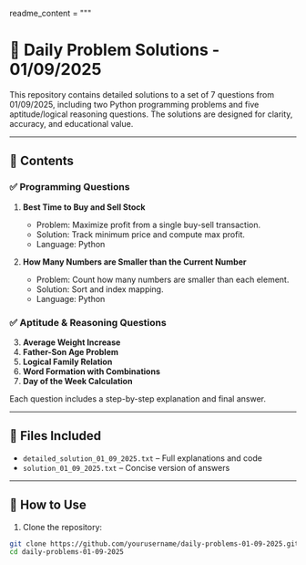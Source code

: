 
readme_content = """
# 📘 Daily Problem Solutions - 01/09/2025

This repository contains detailed solutions to a set of 7 questions from 01/09/2025, including two Python programming problems and five aptitude/logical reasoning questions. The solutions are designed for clarity, accuracy, and educational value.

---

## 🧠 Contents

### ✅ Programming Questions
1. **Best Time to Buy and Sell Stock**  
   - Problem: Maximize profit from a single buy-sell transaction.
   - Solution: Track minimum price and compute max profit.
   - Language: Python

2. **How Many Numbers are Smaller than the Current Number**  
   - Problem: Count how many numbers are smaller than each element.
   - Solution: Sort and index mapping.
   - Language: Python

### ✅ Aptitude & Reasoning Questions
3. **Average Weight Increase**  
4. **Father-Son Age Problem**  
5. **Logical Family Relation**  
6. **Word Formation with Combinations**  
7. **Day of the Week Calculation**  

Each question includes a step-by-step explanation and final answer.

---

## 📂 Files Included

- `detailed_solution_01_09_2025.txt` – Full explanations and code
- `solution_01_09_2025.txt` – Concise version of answers

---

## 🚀 How to Use

1. Clone the repository:
```bash
git clone https://github.com/yourusername/daily-problems-01-09-2025.git
cd daily-problems-01-09-2025
